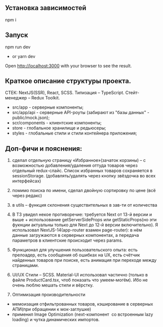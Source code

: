 ## Установка зависимостей
npm i

## Запуск
npm run dev
- or
yarn dev

Open [http://localhost:3000](http://localhost:3000) with your browser to see the result.



## Краткое описание структуры проекта.
СТЕК: NextJS(SSR), React, SCSS. Типизация – TypeScript. Стейт-менеджер – Redux Toolkit.
- src/app - серверные компоненты;
- src/app/api - серверные API-роуты (забирают из "базы данных" - public/mock.json);
- scr/components - клиентские компоненты;
- store - глобальное хранилище и редьюсеры;
- styles - глобальные стили и стили контейнера приложения;

## Доп-фичи и пояснения:
1) сделал отдельную страницу «Избранное»(зачаток корзины) – с возможностью добавления/удаления оттуда товаров через отдельный redux-слайс. Список избранных товаров сохраняется в sessionStorage. (добавлять/удалять через кнопку звёздочка во всех интерфейсах)

2) помимо поиска по имени, сделал двойную сортировку по цене (всё через редакс)

3) в utils  – функция склонения существительных в зав-ти от количества 

4) В ТЗ увидел некое противоречие: требуется Next от 13-й версии и выше + использование getServerSideProps или getStaticProps(но эти фукнции актуальны только для Next до 12-й версии включительно). Я использовал NextJS-14(аpp-router взамен page-router): в нём данные загружаются в серверных компонентах, а передача параметров в клиентские происходит через params.

5) Функционал для улучшения пользовательского опыта: 
есть прелоадер, есть сообщения об ошибках на UX, есть счётчик найденных товаров при поиске, есть анимация при переходе между страницами.

6) UI/UX
Стили – SCSS. Material-UI использовал частично (только в файле ProductCard.tsx, чтоб показать что умеем-могём). Ибо не очень люблю мешать стили и вёрстку.

7) Оптимизация производительности
- мемоизация отфильтрованных товаров, кэширование в серверных АПИ(при обращении к мок-заглушке)
- применил Image Optimization (next-компонент <Image> со встроенным lazy loading) и чутка динамических импортов.

